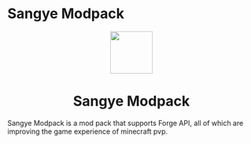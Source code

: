 # Sangye Modpack
<p align="center">
    <a href="http://comdo.lolime.cn"><img src="https://s1.ax1x.com/2022/10/26/xWvlH1.png" width="86" height="86"></a>
</p>

<h1 align="center">Sangye Modpack</h1>

Sangye Modpack is a mod pack that supports Forge API, all of which are improving the game experience of minecraft pvp.
